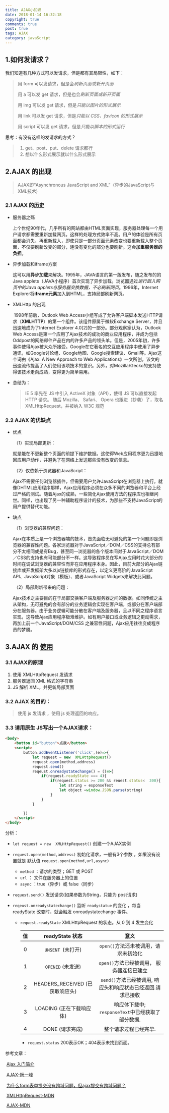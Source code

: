 ```yaml
---
title: AJAX小知识
date: 2018-01-14 16:32:18
copyright: true
comments: true
post: true
tags: AJAX
category: javaScript
---
```







## 1.如何发请求？
我们知道有几种方式可以发请求，但是都有其局限性，如下：

> 用 form 可以发请求，但是会*刷新页面或新开页面* 
>
> 用 a 可以发 get 请求，但是也会*刷新页面或新开页面* 
>
> 用 img 可以发 get 请求，但是*只能以图片的形式展示* 
>
> 用 link 可以发 get 请求，但是*只能以 CSS、favicon 的形式展示* 
>
> 用 script 可以发 get 请求，但是*只能以脚本的形式运行* 

思考：有没有这样的发请求的方式？

> 1. get、post、put、delete 请求都行
> 2. 想以什么形式展示就以什么形式展示

## 2.AJAX 的出现

> AJAX即“Asynchronous JavaScript and XML”（异步的JavaScript与XML技术)

### 2.1 AJAX 的[历史](https://zh.wikipedia.org/zh-hans/AJAX)

- 服务器之殇

  ​	上个世纪90年代，几乎所有的网站都由HTML页面实现，服务器处理每一个用户请求都需要重新加载网页。这样的处理方式效率不高。用户的体验是所有页面都会消失，再重新载入，即使只是一部分页面元素改变也要重新载入整个页面，不仅要刷新改变的部分，连没有变化的部分也要刷新。这会**加重服务器的负担**。

- 异步加载和iframe方案

  ​	这可以用**异步加载**来解决。1995年，JAVA语言的第一版发布，随之发布的的Java applets（JAVA小程序）首次实现了异步加载。浏览器通过*运行嵌入网页中的Java applets与服务器交换数据，不必刷新网页*。1996年，Internet Explorer将**iframe元素**加入到HTML，支持局部刷新网页。

- XMLHttp 的出现 

  ​	1998年前后，Outlook Web Access小组写成了允许客户端脚本发送HTTP请求（**XMLHTTP**）的第一个组件。该组件原属于微软Exchange Server，并且迅速地成为了Internet Explorer 4.0[2]的一部分。部分观察家认为，Outlook Web Access是第一个应用了Ajax技术的成功的商业应用程序，并成为包括Oddpost的网络邮件产品在内的许多产品的领头羊。但是，2005年初，许多事件使得Ajax被大众所接受。Google在它著名的交互应用程序中使用了异步通讯，如Google讨论组、Google地图、Google搜索建议、Gmail等。Ajax这个词由《Ajax: A New Approach to Web Applications》一文所创，该文的迅速流传提高了人们使用该项技术的意识。另外，对Mozilla/Gecko的支持使得该技术走向成熟，变得更为简单易用。

- 总结为：

  > IE 5 率先在 JS 中引入 ActiveX 对象（API），使得 JS 可以直接发起 HTTP 请求。
  > 随后 Mozilla、 Safari、 Opera 也跟进（抄袭）了，取名 XMLHttpRequest，并被纳入 W3C 规范

### 2.2 AJAX 的优缺点

- 优点

  ​	（1）实现局部更新：

  ​	就是能在不更新整个页面的前提下维护数据。这使得Web应用程序更为迅捷地回应用户动作，并避免了在网络上发送那些没有改变的信息。

  ​	（2）仅依赖于浏览器和JavaScript：

  ​	Ajax不需要任何浏览器插件，但需要用户允许JavaScript在浏览器上执行。就像DHTML应用程序那样，Ajax应用程序必须在众多不同的浏览器和平台上经过严格的测试。随着Ajax的成熟，一些简化Ajax使用方法的程序库也相继问世。同样，也出现了另一种辅助程序设计的技术，为那些不支持JavaScript的用户提供替代功能。

- 缺点

  ​	（1）浏览器的兼容问题：

  ​		Ajax在本质上是一个浏览器端的技术，首先面临无可避免的第一个问题即是浏览器的兼容性问题。各家浏览器对于JavaScript／DOM／CSS的支持总有部分不太相同或是有Bug，甚至同一浏览器的各个版本间对于JavaScript／DOM／CSS的支持也有可能部分不一样。这导致程序员在写Ajax应用时花大部分的时间在调试浏览器的兼容性而非在应用程序本身。因此，目前大部分的Ajax链接库或开发框架大多以js链接库的形式存在，以定义更高阶的JavaScript API、JavaScript对象（模板）、或者JavaScript Widgets来解决此问题。

  ​	（2）局部刷新带来的问题：

  ​	Ajax技术之主要目的在于局部交换客户端及服务器之间的数据。如同传统之主从架构，无可避免的会有部分的业务逻辑会实现在客户端，或部分在客户端部分在服务器。由于业务逻辑可能分散在客户端及服务器，且以不同之程序语言实现，这导致Ajax应用程序极难维护。如有用户接口或业务逻辑之更动需求，再加上前一个JavaScript/DOM/CSS 之兼容性问题，Ajax应用往往变成程序员的梦魇。

## 3.AJAX 的 [使用](https://developer.mozilla.org/zh-CN/docs/Web/API/XMLHttpRequest)

### 3.1 AJAX的原理 

1. 使用 XMLHttpRequest 发请求
2. 服务器返回 XML 格式的字符串
3. JS 解析 XML，并更新局部页面

### 3.2 AJAX  的目的：

> 使用 js 发请求 ，使用 js 处理返回的响应。

### 3.3 请用原生 JS写出一个AJAX请求：

```html
<body>
	<button id="button">点我</button>
	<script>
		button.addEventListener('click',(e)=>{
			let request = new  XMLHttpRequest()
			request.open(method,address)
			request.send()
			reqeust.onreadystatechange() = ()=>{
				if(request.readyState === 4){
					if(request.status >= 200 && reuest.status<  300){
						let string = esponseText
						let object =window.JSON.parse(string) 
					}
				}
			}

		})
	</script>
</body>
```

分析：

- `let request = new  XMLHttpRequest()`  创建一个AJAX实例

- `request.open(method,address)` 初始化请求，一般有3个参数 ，如果没有设置就是 默认值
  `request.open(method,url,async)` 

  - `method` ：请求的类型；GET 或 POST
  - `url` ： 文件在服务器上的位置
  - `async` ：true（异步）或 false（同步）

- `request.send()` 发送请求(如果参数为String，只能为 post请求)

- `reqeust.onreadystatechange()` 监听 `readystatue` 的变化 ，每当 readyState 改变时，就会触发 onreadystatechange 事件。

  - `request.readyState`  XMLHttpRequest 的状态。从 0 到 4 发生变化

    |  值   |       readyState 状态       |                 意义                  |
    | :--: | :-----------------------: | :---------------------------------: |
    |  0   |      `UNSENT `(未打开)       |       `open()`方法还未被调用，请求未初始化        |
    |  1   |      `OPENED`  (未发送)      |     `open()`方法已经被调用，  服务器连接已建立      |
    |  2   | HEADERS_RECEIVED (已获取响应头) | `send()`方法已经被调用, 响应头和响应状态已经返回.请求已接收 |
    |  3   |     LOADING (正在下载响应体)     |  响应体下载中; `responseText`中已经获取了部分数据.  |
    |  4   |        DONE (请求完成)        |             整个请求过程已经完毕.             |

    - `request.status` 200表示OK；404表示未找到页面。



参考文章：

​	[Ajax 入门简介](https://www.ibm.com/developerworks/cn/xml/wa-ajaxintro1.html)

​	[AJAX-阮一峰](http://javascript.ruanyifeng.com/bom/ajax.html)

​	[为什么form表单提交没有跨域问题，但ajax提交有跨域问题？](https://www.zhihu.com/question/31592553)

​	[XMLHttpRequest-MDN](https://developer.mozilla.org/zh-CN/docs/Web/API/XMLHttpRequest)

​	[AJAX-MDN](https://developer.mozilla.org/zh-CN/docs/Web/Guide/AJAX)




































